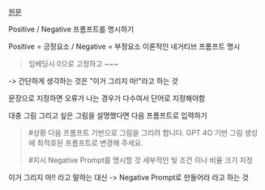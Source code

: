 [원문](https://www.threads.com/@specal1849/post/DI-gv_XSAfO)

Positive / Negative 프롬프트를 명시하기

Positive = 긍정요소 / Negative = 부정요소
이론적인 네거티브 프롬프트 명시
> 임베딩시 0으로 고정하고 ~~~

-> 간단하게 생각하는 것은 "이거 그리지 마!"라고 하는 것

문장으로 지정하면 오류가 나는 경우가 다수여서 
단어로 지정해야함

대충 그림 그리고 싶은 그림을 설명했다면 다음 프롬프트로 입력하기

> #상황
> 다음 프롬프트 기반으로 그림을 그리려 합니다. GPT 4O 기반 그림 생성에 최적호된 프롬프트로 변경해 주세요.
> 
> #지시
> Negative Prompt를 명시할 것
> 세부적인 빛 조건 이나 비율 크기 지정

이거 그리지 마!! 라고 말하는 대신 -> Negative Prompt로 만들어라 라고 하는 것